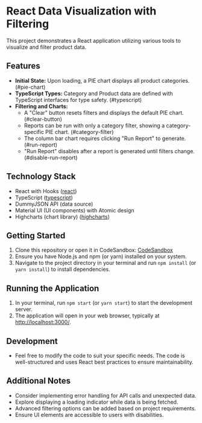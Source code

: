 # React Data Visualization with Filtering

This project demonstrates a React application utilizing various tools to visualize and filter product data.

## Features

- **Initial State:** Upon loading, a PIE chart displays all product categories. (#pie-chart)
- **TypeScript Types:** Category and Product data are defined with TypeScript interfaces for type safety. (#typescript)
- **Filtering and Charts:**
  - A "Clear" button resets filters and displays the default PIE chart. (#clear-button)
  - Reports can be run with only a category filter, showing a category-specific PIE chart. (#category-filter)
  - The column bar chart requires clicking "Run Report" to generate. (#run-report)
  - "Run Report" disables after a report is generated until filters change. (#disable-run-report)

## Technology Stack

- React with Hooks ([react](https://reactjs.org/))
- TypeScript ([typescript](https://www.typescriptlang.org/))
- DummyJSON API (data source)
- Material UI (UI components) with Atomic design
- Highcharts (chart library) ([highcharts](https://www.highcharts.com/))

## Getting Started

1. Clone this repository or open it in CodeSandbox: [CodeSandbox](https://codesandbox.io/)
2. Ensure you have Node.js and npm (or yarn) installed on your system.
3. Navigate to the project directory in your terminal and run `npm install` (or `yarn install`) to install dependencies.

## Running the Application

1. In your terminal, run `npm start` (or `yarn start`) to start the development server.
2. The application will open in your web browser, typically at [http://localhost:3000/](http://localhost:3000/).

## Development

- Feel free to modify the code to suit your specific needs. The code is well-structured and uses React best practices to ensure maintainability.

## Additional Notes

- Consider implementing error handling for API calls and unexpected data.
- Explore displaying a loading indicator while data is being fetched.
- Advanced filtering options can be added based on project requirements.
- Ensure UI elements are accessible to users with disabilities.

